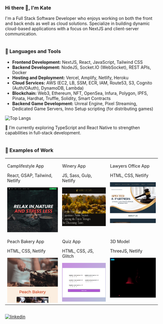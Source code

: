 ### Hi there 👋, I'm Kate
I'm a Full Stack Software Developer who enjoys working on both the front and back ends as well as cloud solutions. Specialize in building dynamic cloud-based applications with a focus on NextJS and client-server communication.

#
### 🚀 Languages and Tools

- **Frontend Development:** NextJS, React, JavaScript, Tailwind CSS
- **Backend Development:** NodeJS, Socket.IO (WebSocket), REST APIs, Docker
- **Hosting and Deployment:** Vercel, Amplify, Netlify, Heroku
- **Cloud Services:** AWS (EC2, LB, SSM, ECR, IAM, Route53, S3, Cognito (Auth/OAuth), DynamoDB, Lambda)
- **Blockchain:** Web3, Ethereum, NFT, OpenSea, Infura, Polygon, IPFS, Pinata, Hardhat, Truffle, Solidity, Smart Contracts
- **Backend Game Development:** Unreal Engine, Pixel Streaming, Dedicated Game Servers, Inno Setup scripting (for distributing games)

![Top Langs](https://github-readme-stats.vercel.app/api/top-langs/?username=ekaterinagorbunova&size_weight=0.5&count_weight=0.5&theme=github_dark_dimmed&layout=compact)

🌱 I’m currently exploring TypeScript and React Native to strengthen capabilities in full-stack development.

#
### 🔭 Examples of Work

<table cellpadding="0">
  <tr style="padding: 0">
    <td valign="top">
      <p>Camplifestyle App</p>
      <p>React, GSAP, Tailwind, Netlify</p>
       <a href="https://camplifestyle-spa.netlify.app" target="_blank">
          <img src="img/camplifestyle.webp" width="256" alt="Camplifestyle Website"/>    
      </a>
    </td>
    <td valign="top">
      <p>Winery App</p>
      <p>JS, Sass, Gulp, Netlify</p>
      <a href="https://winery-noble-nectars.netlify.app" target="_blank">
          <img src="img/winery.webp" width="256" alt="Winery Website"/>    
      </a>
    </td>
    <td valign="top">
      <p>Lawyers Office App</p>
      <p>HTML, CSS, Netlify</p>
      <a href="https://lawyers-office.netlify.app" target="_blank">
          <img src="img/lawyers-office.webp" width="256" alt="Winery Website"/>    
      </a>
    </td>
  </tr>
  <tr>
    <td valign="top">
      <p>Peach Bakery App</p>
      <p>HTML, CSS, Netlify</p>
            <a href="https://peach-bakery-store.netlify.app" target="_blank">
          <img src="img/peach-bakery.webp" width="256" alt="Peach Bakeryl"/>    
      </a>
    </td>
    <td valign="top">
      <p>Quiz App</p>
      <p>HTML, CSS, JS, Glitch</p>
            <a href="https://quiz-devapp.glitch.me" target="_blank">
          <img src="img/quiz.webp" width="256" alt="Quiz"/>    
      </a>
    </td>
    <td valign="top">
      <p>3D Model</p>
      <p>ThreeJS, Netlify</p>
            <a href="https://threejs-point-light.netlify.app" target="_blank">
          <img src="img/threejs-point-light.gif" width="256" alt="3D Model"/>    
      </a>
    </td>
  </tr>
</table>

##
[<img src='https://img.shields.io/badge/LinkedIn-Blue?style=social&logo=linkedin' alt='linkedin' height='40'>](https://www.linkedin.com/in/egorbunova/)

<!--
**EkaterinaGorbunova/ekaterinagorbunova** is a ✨ _special_ ✨ repository because its `README.md` (this file) appears on your GitHub profile.

Here are some ideas to get you started:

- 🔭 I’m currently working on ...
- 🌱 I’m currently learning ...
- 👯 I’m looking to collaborate on ...
- 🤔 I’m looking for help with ...
- 💬 Ask me about ...
- 📫 How to reach me: ...
- 😄 Pronouns: ...
- ⚡ Fun fact: ...
-->

